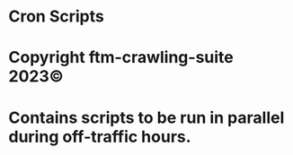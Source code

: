 # Cron Scripts
# Copyright ftm-crawling-suite 2023©

# Contains scripts to be run in parallel during off-traffic hours.
